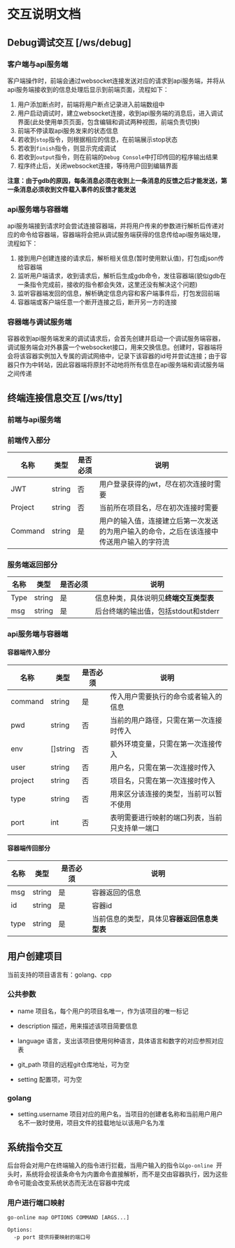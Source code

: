 # 交互说明文档

## Debug调试交互 [/ws/debug]

### 客户端与api服务端

客户端操作时，前端会通过websocket连接发送对应的请求到api服务端，并将从api服务端接收到的信息处理后显示到前端页面，流程如下：

1. 用户添加断点时，前端将用户断点记录进入前端数组中
2. 用户启动调试时，建立websocket连接，收到api服务端的消息后，进入调试界面(此处使用单页页面，包含编辑和调试两种视图，前端负责切换)
3. 前端不停读取api服务发来的状态信息
4. 若收到`stop`指令，则根据相应的信息，在前端展示stop状态
5. 若收到`finish`指令，则显示完成调试
6. 若收到`output`指令，则在前端的`Debug Console`中打印传回的程序输出结果
7. 程序终止后，关闭websocket连接，等待用户回到编辑界面

**注意：由于gdb的原因，每条消息必须在收到上一条消息的反馈之后才能发送，第一条消息必须收到文件载入事件的反馈才能发送**

### api服务端与容器端

api服务端接到请求时会尝试连接容器端，并将用户传来的参数进行解析后传递对应的命令给容器端，容器端将会把从调试服务端获得的信息传给api服务端处理，流程如下：

1. 接到用户创建连接的请求后，解析相关信息(暂时使用默认值)，打包成json传给容器端
2. 监听用户端请求，收到请求后，解析后生成gdb命令，发往容器端(貌似gdb在一条指令完成前，接收的指令都会失效，这里还没有解决这个问题)
3. 监听容器端发回的信息，解析确定信息内容和客户端事件后，打包发回前端
4. 容器端或客户端任意一个断开连接之后，断开另一方的连接

### 容器端与调试服务端

容器收到api服务端发来的调试请求后，会首先创建并启动一个调试服务端容器，调试服务端会对外暴露一个websocket接口，用来交换信息。创建时，容器端将会将该容器实例加入专属的调试网络中，记录下该容器的id号并尝试连接；由于容器只作为中转站，因此容器端将原封不动地将所有信息在api服务端和调试服务端之间传递

## 终端连接信息交互 [/ws/tty]

### 前端与api服务端

### 前端传入部分

|名称|类型|是否必须|说明|
|-|-|-|-|
|JWT|string|否|用户登录获得的jwt，尽在初次连接时需要|
|Project|string|否|当前所在项目名，尽在初次连接时需要|
|Command|string|是|用户的输入值，连接建立后第一次发送的为用户输入的命令，之后在该连接中传送用户输入的字符流|

### 服务端返回部分

|名称|类型|是否必须|说明|
|-|-|-|-|
|Type|string|是|信息种类，具体说明见**终端交互类型表**|
|msg|string|是|后台终端的输出值，包括stdout和stderr|

### api服务端与容器端

#### 容器端传入部分
|名称|类型|是否必须|说明|
|-|-|-|-|
|command|string|是|传入用户需要执行的命令或者输入的信息|
|pwd|string|否|当前的用户路径，只需在第一次连接时传入|
|env|[]string|否|额外环境变量，只需在第一次连接传入|
|user|string|否|用户名，只需在第一次连接时传入|
|project|string|否|项目名，只需在第一次连接时传入|
|type|string|否|用来区分该连接的类型，当前可以暂不使用|
|port|int|否|表明需要进行映射的端口列表，当前只支持单一端口|

#### 容器端传回部分
|名称|类型|是否必须|说明|
|-|-|-|-|
|msg|string|是|容器返回的信息|
|id|string|是|容器id|
|type|string|是|当前信息的类型，具体见**容器返回信息类型表**|

## 用户创建项目

当前支持的项目语言有：golang、cpp

### 公共参数

- name
  项目名，每个用户的项目名唯一，作为该项目的唯一标记
  
 - description
  描述，用来描述该项目简要信息
  
 - language
  语言，支出该项目使用何种语言，具体语言和数字的对应参照对应表
  
 - git_path
  项目的远程git仓库地址，可为空
  
 - setting
  配置项，可为空
  
 ### golang
 
  - setting.username
    项目对应的用户名，当项目的创建者名称和当前用户用户名不一致时使用，项目文件的挂载地址以该用户名为准
    
## 系统指令交互

后台将会对用户在终端输入的指令进行拦截，当用户输入的指令以`go-online `开头时，系统将会视该条命令为内置命令直接解析，而不是交由容器执行，因为这些命令可能会改变系统状态而无法在容器中完成

### 用户进行端口映射

`go-online map OPTIONS COMMAND [ARGS...]`


```
Options:
  -p port 提供将要映射的端口号
```
